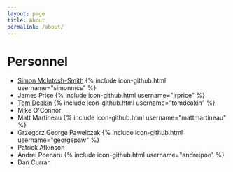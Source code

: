 ```yaml
---
layout: page
title: About
permalink: /about/
---
```



# Personnel

* [Simon McIntosh-Smith](http://www.cs.bris.ac.uk/~simonm/)
{% include icon-github.html username="simonmcs" %}
* James Price
{% include icon-github.html username="jrprice" %}
* [Tom Deakin](http://www.tomdeakin.com)
{% include icon-github.html username="tomdeakin" %}
* Mike O'Connor
* Matt Martineau
{% include icon-github.html username="mattmartineau" %}
* Grzegorz George Pawelczak
{% include icon-github.html username="georgepaw" %}
* Patrick Atkinson
* Andrei Poenaru
{% include icon-github.html username="andreipoe" %}
* Dan Curran

